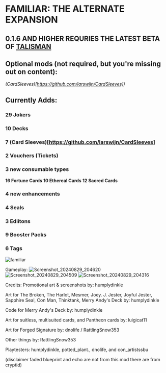 # FAMILIAR: THE ALTERNATE EXPANSION

## 0.1.6 AND HIGHER REQURIES THE LATEST BETA OF [TALISMAN](https://github.com/MathIsFun0/Talisman)

## Optional mods (not required, but you're missing out on content):

*(CardSleeves)[https://github.com/larswijn/CardSleeves])*

## Currently Adds:
### 29 Jokers
### 10 Decks
### 7 (Card Sleeves)[https://github.com/larswijn/CardSleeves]
### 2 Vouchers (Tickets)
### 3 new consumable types
**16 Fortune Cards**
**10 Ethereal Cards**
**12 Sacred Cards**
### 4 new enhancements
### 4 Seals
### 3 Ediitons
### 9 Booster Packs
### 6 Tags 
        
![familiar](https://github.com/user-attachments/assets/58498779-25bc-4128-8a35-6cda1e17a795)

Gameplay:
![Screenshot_20240829_204620](https://github.com/user-attachments/assets/a628f3cd-1728-40fc-8f07-663fcc3046cf)
![Screenshot_20240829_204509](https://github.com/user-attachments/assets/e0d03f02-eccb-4343-b68b-63ada0d8481d)
![Screenshot_20240829_204316](https://github.com/user-attachments/assets/77e7ca58-dcb9-45e4-9433-469214c98a55)


Credits:
Promotional art & screenshots by: humplydinkle

Art for The Broken, The Harlot, Mesmer, Joey. J. Jester, Joyful Jester,
Sapphire Seal, Con Man, Thinktank, Merry Andy's Deck
by: humplydinkle

Code for Merry Andy's Deck
by: humplydinkle

Art for suitless, multisuited cards, and Pantheon cards
by: luigicat11

Art for Forged Signature
by: dnolife / RattlingSnow353

Other things
by: RattlingSnow353

Playtesters: humplydinkle, potted_plant., dnolife, and con_artistssbu

(disclaimer faded blueprint and echo are not from this mod there are from cryptid)
